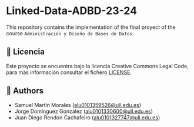 # Linked-Data-ADBD-23-24
This repository contains the implementation of the final proyect of the course `Administración y Diseño de Bases de Datos`.


## 📝 Licencia

Este proyecto se encuentra bajo la licencia Creative Commons Legal Code, para más información consultar el fichero [LICENSE](./LICENSE).

## 📌 Authors

- Samuel Martín Morales (alu0101359526@ull.edu.es)
- Jorge Domínguez González (alu0101330600@ull.edu.es)
- Juan Diego Rendon Cachafeiro (alu0101327747@ull.edu.es)
